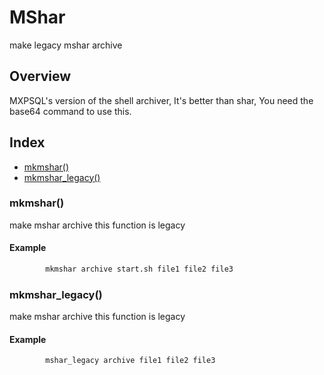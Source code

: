 # MShar

make legacy mshar archive

## Overview

MXPSQL's version of the shell archiver,
It's better than shar,
You need the base64 command to use this.

## Index

* [mkmshar()](#mkmshar)
* [mkmshar_legacy()](#mkmshar_legacy)

### mkmshar()

make mshar archive
this function is legacy

#### Example

```bash
		mkmshar archive start.sh file1 file2 file3
```

### mkmshar_legacy()

make mshar archive
this function is legacy

#### Example

```bash
		mshar_legacy archive file1 file2 file3
```

